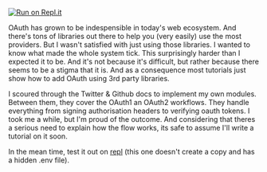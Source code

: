 [![Run on Repl.it](https://repl.it/badge/github/kem0o/neonitev2)](https://repl.it/github/JadeMaveric/OAuth3)

OAuth has grown to be indespensible in today's web ecosystem. And there's tons of libraries out there to help you (very easily) use the most providers. But I wasn't satisfied with just using those libraries. I wanted to know what made the whole system tick.
This surprisingly harder than I expected it to be. And it's not because it's difficult, but rather because there seems to be a stigma that it is. And as a consequence most tutorials just show how to add OAuth using 3rd party libraries.

I scoured through the Twitter & Github docs to implement my own modules. Between them, they cover the OAuth1 an OAuth2 workflows. They handle everything from signing authorisation headers to verifying oauth tokens. I took me a while, but I'm proud of the outcome. And considering that theres a serious need to explain how the flow works, its safe to assume I'll write a tutorial on it soon.

In the mean time, test it out on [repl](https://repl.it/@JadeMaveric/OAuth3) (this one doesn't create a copy and has a hidden .env file).
